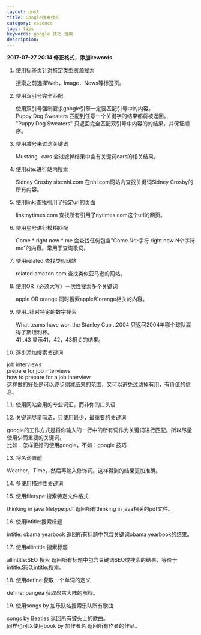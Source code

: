 ```yaml
---
layout: post
title: Google搜索技巧
category: essence
tags: tips
keywords: google 技巧 搜索
description: 
---
```

   
   **2017-07-27 20:14 修正格式，添加kewords**

1. 使用标签页针对特定类型资源搜索

   搜索之前选择Web，Image，News等标签页。

2. 使用双引号完全匹配

   使用双引号强制要求google引擎一定要匹配引号中的内容。  
   Puppy Dog Sweaters 匹配到任意一个关键字的结果都将被返回。  
   "Puppy Dog Sweaters" 只返回完全匹配双引号中内容的的结果，并保证顺序。  

3. 使用减号来过滤关键词

   Mustang  -cars 会过滤掉结果中含有关键词cars的相关结果。

4. 使用site:进行站内搜索

   Sidney Crosby site:nhl.com 在nhl.com网站内查找关键词Sidney Crosby的所有内容。

5. 使用link:查找引用了指定url的页面

   link:nytimes.com 查找所有引用了nytimes.com这个url的网页。

6. 使用星号进行模糊匹配

   Come * right now * me  会查找任何包含"Come N个字符 right now N个字符 me"的内容。常用于查询歌词。

7. 使用related:查找类似网站

   related:amazon.com 查找类似亚马逊的网站。

8. 使用OR（必须大写）一次性搜索多个关键词

   apple OR orange 同时搜索apple和orange相关的内容。

9. 使用..针对特定的数字搜索

   What teams have won the Stanley Cup ..2004 只返回2004年哪个球队赢得了斯坦利杯。  
   41..43 显示41，42，43相关的结果。

10. 逐步添加搜索关键词

   job interviews  
   prepare for job interviews  
   how to prepare for a job interview  
   这样做的好处是可以逐步缩减结果的范围，又可以避免过滤掉有用，有价值的信息。  

11. 使用网站会用的专业词汇，而非你的口头语

12. 关键词尽量简洁，只使用最少，最重要的关键词

   google的工作方式是将你输入的一行中的所有词作为关键词进行匹配。所以尽量使用少而重要的关键词。  
   比如：怎样更好的使用google，不如：google 技巧  

13. 将名词置前

   Weather，Time，然后再输入修饰词。这样得到的结果更加准确。  

14. 多使用描述性关键词

15. 使用filetype:搜索特定文件格式

   thinking in java filetype:pdf 返回所有thinking in java相关的pdf文件。 

16. 使用intitle:搜索标题

   intitle: obama yearbook 返回所有标题中包含关键词obama yearbook的结果。

17. 使用allintitle:搜索标题

   allintitle:SEO 搜索 返回所有标题中包含关键词SEO或搜索的结果，等价于intitle:SEO,intitle:搜索。  

18. 使用define:获取一个单词的定义

   define: pangea 获取盘古大陆的解释。  

19. 使用songs by 加乐队名搜索乐队所有歌曲

   songs by Beatles 返回所有披头士的歌曲。  
   同样也可以使用book by 加作者名 返回所有作者的作品。  

